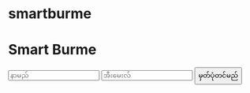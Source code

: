 # smartburme

<!DOCTYPE html>
<html lang="my">
<head>
    <meta charset="UTF-8">
    <meta name="viewport" content="width=device-width, initial-scale=1.0">
    <link rel="stylesheet" href="styles.css">
    <title>Smart Burme</title>
</head>
<body>
    <div class="container">
        <h1>Smart Burme</h1>
        <form id="registration-form">
            <input type="text" placeholder="နာမည်" required>
            <input type="email" placeholder="အီးမေးလ်" required>
            <button type="submit">မှတ်ပုံတင်မည်</button>
        </form>
    </div>
    <script src="script.js"></script>
</body>
</html>
